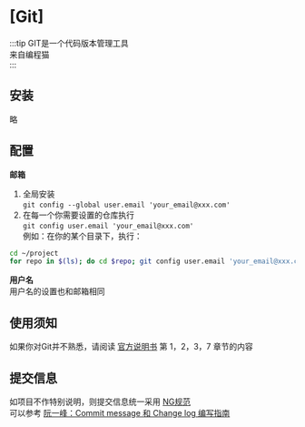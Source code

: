 # [Git]

:::tip
GIT是一个代码版本管理工具<br>
来自编程猫<br>
:::

## 安装

略

## 配置

**邮箱**<br>
1. 全局安装<br>
`git config --global user.email 'your_email@xxx.com'`<br>
2. 在每一个你需要设置的仓库执行<br>
`git config user.email 'your_email@xxx.com'`<br>
例如：在你的某个目录下，执行：<br>
```bash
cd ~/project
for repo in $(ls); do cd $repo; git config user.email 'your_email@xxx.com'; cd ..; done
```

**用户名**<br>
用户名的设置也和邮箱相同

## 使用须知

如果你对Git并不熟悉，请阅读 [官方说明书](https://git-scm.com/book/zh/v2) 第 1，2，3，7 章节的内容

## 提交信息

如项目不作特别说明，则提交信息统一采用 [NG规范](https://github.com/angular/angular/blob/master/CONTRIBUTING.md#-commit-message-guidelines)<br>
可以参考 [阮一峰：Commit message 和 Change log 编写指南](http://www.ruanyifeng.com/blog/2016/01/commit_message_change_log.html)

